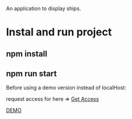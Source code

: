 An application to display ships.

<h1>Instal and run project</h1>
<h2>npm install</h2>
<h2> npm run start</h2>
Before using a demo version instead of localHost:

request access for here => <a href='https://cors-anywhere.herokuapp.com/corsdemo'> Get Access </a>

<a href='https://sage-hamster-f6e14d.netlify.app/'> DEMO </a>
